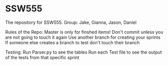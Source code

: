 # SSW555
The repository for SSW555. Group: Jake, Gianna, Jason, Daniel

Rules of the Repo:
Master is only for finshed items! Don't commit unless you are not going to touch it again
Use another branch for creating your sprints
If someone else creates a branch to test don't touch their branch

Testing:
Run Parser.py to see the tables 
Run each Test file to see the output of the tests from that specific sprint 
